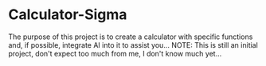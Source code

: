 # Calculator-Sigma
 The purpose of this project is to create a calculator with specific functions and, if possible, integrate AI into it to assist you...   NOTE: This is still an initial project, don't expect too much from me, I don't know much yet...

